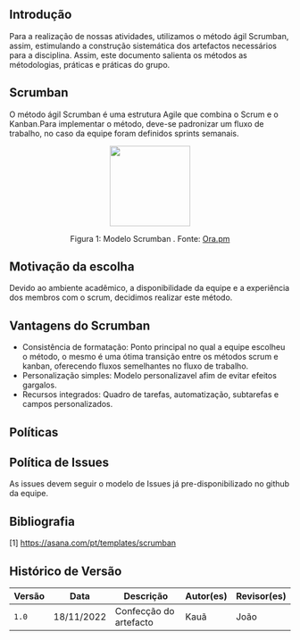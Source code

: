 ## Introdução

Para a realização de nossas atividades, utilizamos o método ágil Scrumban, assim, estimulando a construção sistemática dos artefactos necessários para a disciplina. Assim, este documento salienta os métodos as métodologias, práticas e práticas do grupo. 

## Scrumban

O método ágil Scrumban é uma estrutura Agile que combina o Scrum e o Kanban.Para implementar o método, deve-se padronizar um fluxo de trabalho, no caso da equipe foram definidos sprints semanais.

<div align="center">
    <img src="https://ora.pm/posts/assets/scrumban-software-teams.png" style="width:15vw"/>
    <p> Figura 1: Modelo Scrumban . Fonte: <a href="https://ora.pm/blog/scrumban/">Ora.pm</a></p> 
</div>

## Motivação da escolha

Devido ao ambiente acadêmico, a disponibilidade da equipe e a experiência dos membros com o scrum, decidimos realizar este método. 

## Vantagens do Scrumban

- Consistência de formatação: Ponto principal no qual a equipe escolheu o método, o mesmo é uma ótima transição entre os métodos scrum e kanban, oferecendo fluxos semelhantes no fluxo de trabalho.
- Personalização simples: Modelo personalizavel afim de evitar efeitos gargalos.
- Recursos integrados: Quadro de tarefas, automatização, subtarefas e campos personalizados.

## Políticas

## Política de Issues 

As issues devem seguir o modelo de Issues já pre-disponibilizado no github da equipe.

## Bibliografia

[1] https://asana.com/pt/templates/scrumban

## Histórico de Versão

| Versão | Data          | Descrição                          | Autor(es)     |  Revisor(es)  |
| ------ | ------------- | ---------------------------------- | ------------- | ------------- |
| `1.0`  | 18/11/2022    |  Confecção do artefacto | Kauã  | João |
